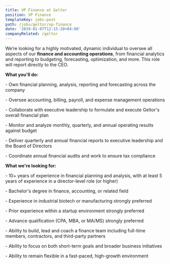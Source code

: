 ```yaml
---
title: VP Finance at Geltor
position: VP Finance
templateKey: jobs-post
path: /jobs/geltor/vp-finance
date: '2019-01-07T12:15:20+04:00'
companyRelated: /geltor
---
```

We’re looking for a highly motivated, dynamic individual to oversee all aspects of our **finance and accounting operations**, from financial analytics and reporting to budgeting, forecasting, optimization, and more. This role will report directly to the CEO.



**What you'll do:**

\- Own financial planning, analysis, reporting and forecasting across the company

\- Oversee accounting, billing, payroll, and expense management operations

\- Collaborate with executive leadership to formulate and execute Geltor's overall financial plan

\- Monitor and analyze monthly, quarterly, and annual operating results against budget

\- Deliver quarterly and annual financial reports to executive leadership and the Board of Directors

\- Coordinate annual financial audits and work to ensure tax compliance



**What we're looking for:**

\- 10+ years of experience in financial planning and analysis, with at least 5 years of experience in a director-level role (or higher)

\- Bachelor's degree in finance, accounting, or related field

\- Experience in industrial biotech or manufacturing strongly preferred

\- Prior experience within a startup environment strongly preferred

\- Advance qualification (CPA, MBA, or MA/MS) strongly preferred

\- Ability to build, lead and coach a finance team including full-time members, contractors, and third-party partners

\- Ability to focus on both short-term goals and broader business initiatives

\- Ability to remain flexible in a fast-paced, high-growth environment
